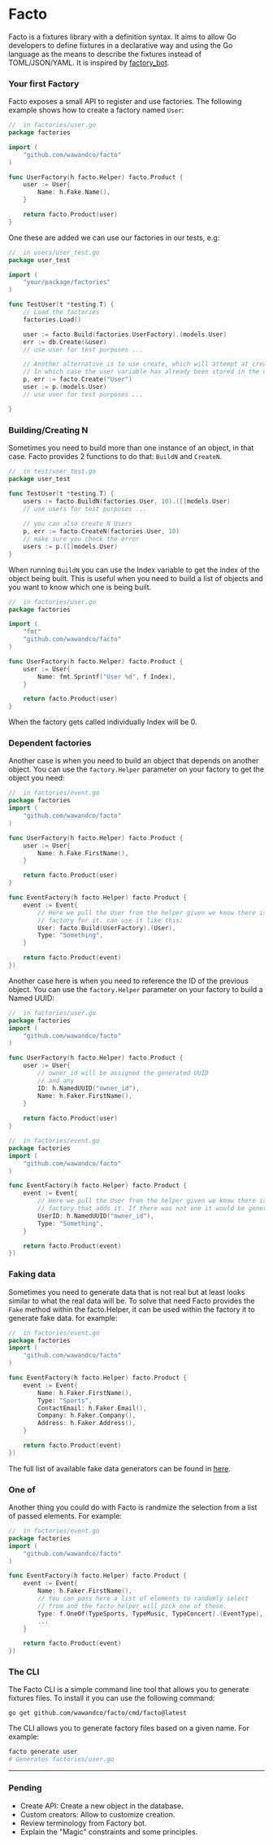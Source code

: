 # Facto

Facto is a fixtures library with a definition syntax. It aims to allow Go developers to define fixtures in a declarative way and using the Go language as the means to describe the fixtures instead of TOML/JSON/YAML. It is inspired by [factory_bot](https://github.com/thoughtbot/factory_bot).

### Your first Factory

Facto exposes a small API to register and use factories. The following example shows how to create a factory named `User`:

```go
//  in factories/user.go
package factories

import (
    "github.com/wawandco/facto"
)

func UserFactory(h facto.Helper) facto.Product {
    user := User{
        Name: h.Fake.Name(),
    }

    return facto.Product(user)
}
```

One these are added we can use our factories in our tests, e.g:

```go
//  in users/user_test.go
package user_test

import (
    "your/package/factories"
)

func TestUser(t *testing.T) {
    // Load the factories
    factories.Load()

    user := facto.Build(factories.UserFactory).(models.User)
    err := db.Create(&user)
    // use user for test purposes ...

    // Another alternative is to use create, which will attempt at creating the object directly in your database.
    // In which case the user variable has already been stored in the database.
    p, err := facto.Create("User")
    user := p.(models.User)
    // use user for test purposes ...

}
```

### Building/Creating N   
Sometimes you need to build more than one instance of an object, in that case. Facto provides 2 functions to do that: `BuildN` and `CreateN`.

```go
//  in test/user_test.go
package user_test

func TestUser(t *testing.T) {
    users := facto.BuildN(factories.User, 10).([]models.User)
    // use users for test purposes ...
    
    // you can also create N Users
    p, err := facto.CreateN(factories.User, 10)
    // make sure you check the error
    users := p.([]models.User)
}

```

When running `BuildN` you can use the Index variable to get the index of the object being built. This is useful when you need to build a list of objects and you want to know which one is being built.

```go
//  in factories/user.go
package factories

import (
    "fmt"
    "github.com/wawandco/facto"
)

func UserFactory(h facto.Helper) facto.Product {
    user := User{
        Name: fmt.Sprintf("User %d", f.Index),
    }

    return facto.Product(user)
}
```

When the factory gets called individually Index will be 0.

### Dependent factories

Another case is when you need to build an object that depends on another object. You can use the `factory.Helper` parameter on your factory to get the object you need:

```go
//  in factories/event.go
package factories
import (
    "github.com/wawandco/facto"
)

func UserFactory(h facto.Helper) facto.Product {
    user := User{
        Name: h.Fake.FirstName(),
    }

    return facto.Product(user)
}

func EventFactory(h facto.Helper) facto.Product {
    event := Event{
        // Here we pull the User from the helper given we know there is a 
        // factory for it. can use it like this:
        User: facto.Build(UserFactory).(User),
        Type: "Something",
    }

    return facto.Product(event)
})
```

Another case here is when you need to reference the ID of the previous object. You can use the `factory.Helper` parameter on your factory to build a Named UUID:

```go
//  in factories/user.go
package factories
import (
    "github.com/wawandco/facto"
)

func UserFactory(h facto.Helper) facto.Product {
    user := User{
        // owner_id will be assigned the generated UUID 
        // and any 
        ID: h.NamedUUID("owner_id"),
        Name: h.Faker.FirstName(),
    }
    
    return facto.Product(user)
}

//  in factories/event.go
package factories
import (
    "github.com/wawandco/facto"
)

func EventFactory(h facto.Helper) facto.Product {
    event := Event{
        // Here we pull the User from the helper given we know there is a 
        // factory that adds it. If there was not one it would be generated new.
        UserID: h.NamedUUID("owner_id"),
        Type: "Something",
    }

    return facto.Product(event)
})
```

### Faking data

Sometimes you need to generate data that is not real but at least looks similar to what the real data will be. To solve that need Facto provides the `Fake` method within the facto.Helper, it can be used within the factory it to generate fake data. for example:

```go
//  in factories/event.go
package factories
import (
    "github.com/wawandco/facto"
)

func EventFactory(h facto.Helper) facto.Product {
    event := Event{
        Name: h.Faker.FirstName(),
        Type: "Sports",
        ContactEmail: h.Faker.Email(),
        Company: h.Faker.Company(),
        Address: h.Faker.Address(),
    }

    return facto.Product(event)
})
```

The full list of available fake data generators can be found in [here](link-to-repo).

### One of 

Another thing you could do with Facto is randmize the selection from a list of passed elements. For example:
```go
//  in factories/event.go
package factories
import (
    "github.com/wawandco/facto"
)

func EventFactory(h facto.Helper) facto.Product {
    event := Event{
        Name: h.Faker.FirstName(),
        // You can pass here a list of elements to randomly select         
        // from and the facto helper will pick one of these.
        Type: f.OneOf(TypeSports, TypeMusic, TypeConcert).(EventType),
        ...
    }

    return facto.Product(event)
})
```

### The CLI

The Facto CLI is a simple command line tool that allows you to generate fixtures files. To install it you can use the following command:

```
go get github.com/wawandco/facto/cmd/facto@latest
```

The CLI allows you to generate factory files based on a given name. For example:

```sh
facto generate user
# Generates factories/user.go
```

-------------
### Pending
- Create API: Create a new object in the database.
- Custom creators: Allow to customize creation.
- Review terminology from Factory bot.
- Explain the "Magic" constraints and some principles.